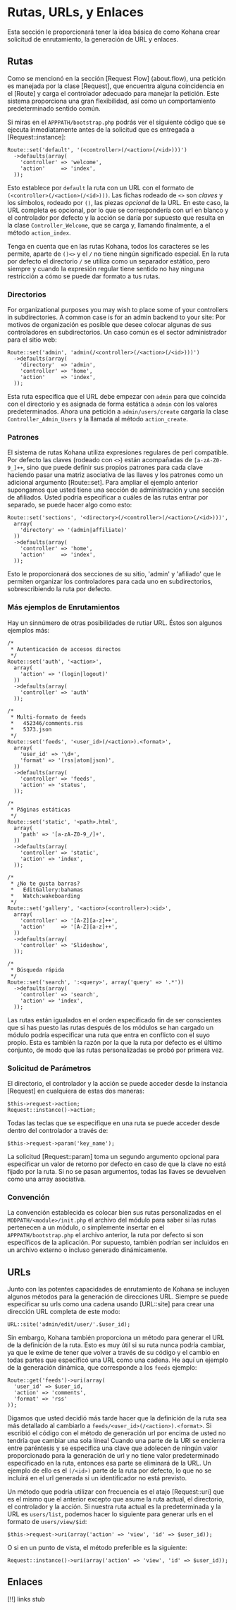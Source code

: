 # Rutas, URLs, y Enlaces

Esta sección le proporcionará tener la idea básica de como Kohana crear solicitud de enrutamiento, la generación de URL y enlaces.

## Rutas

Como se mencionó en la sección [Request Flow] (about.flow), una petición es manejada por la clase [Request], que encuentra alguna coincidencia en el [Route] y carga el controlador adecuado para manejar la petición. Este sistema proporciona una gran flexibilidad, así como un comportamiento predeterminado sentido común.

Si miras en el `APPPATH/bootstrap.php` podrás ver el siguiente código que se ejecuta inmediatamente antes de la solicitud que es entregada a [Request::instance]:

    Route::set('default', '(<controller>(/<action>(/<id>)))')
      ->defaults(array(
        'controller' => 'welcome',
        'action'     => 'index',
      ));

Esto establece por `default` la ruta con un URL con el formato de `(<controller>(/<action>(/<id>)))`. Las fichas rodeado de `<>` son *claves* y los símbolos, rodeado por `()`, las piezas *opcional*  de la URL. En este caso, la URL completa es opcional, por lo que se correspondería con url en blanco y el controlador por defecto y la acción se daría por supuesto que resulta en la clase `Controller_Welcome`, que se carga y, llamando finalmente, a el método `action_index`.

Tenga en cuenta que en las rutas Kohana, todos los caracteres se les permite, aparte de `()<>` y el `/` no tiene ningún significado especial. En la ruta por defecto el directorio `/` se utiliza como un separador estático, pero siempre y cuando la expresión regular tiene sentido no hay ninguna restricción a cómo se puede dar formato a tus rutas.

### Directorios

For organizational purposes you may wish to place some of your controllers in subdirectories. A common case is for an admin backend to your site:
Por motivos de organización es posible que desee colocar algunas de sus controladores en subdirectorios. Un caso común es el sector administrador para el sitio web:

    Route::set('admin', 'admin(/<controller>(/<action>(/<id>)))')
      ->defaults(array(
        'directory'  => 'admin',
        'controller' => 'home',
        'action'     => 'index',
      ));

Esta ruta especifica que el URL debe empezar con `admin` para que coincida con el directorio y es asignada de forma estática a `admin` con los valores predeterminados. Ahora una petición a `admin/users/create` cargaría la clase `Controller_Admin_Users` y la llamada al método `action_create`.

### Patrones

El sistema de rutas Kohana utiliza expresiones regulares de perl compatible. Por defecto las claves (rodeado con `<>`) están acompañadas de `[a-zA-Z0-9_]++`, sino que puede definir sus propios patrones para cada clave haciendo pasar una matriz asociativa de las llaves y los patrones como un adicional argumento [Route::set]. Para ampliar el ejemplo anterior supongamos que usted tiene una sección de administración y una sección de afiliados. Usted podría especificar a cuáles de las rutas entrar por separado, se puede hacer algo como esto:

    Route::set('sections', '<directory>(/<controller>(/<action>(/<id>)))',
      array(
        'directory' => '(admin|affiliate)'
      ))
      ->defaults(array(
        'controller' => 'home',
        'action'     => 'index',
      ));
      
Esto le proporcionará dos secciones de su sitio, 'admin' y 'afiliado' que le permiten organizar los controladores para cada uno en subdirectorios, sobrescribiendo la ruta por defecto.

### Más ejemplos de Enrutamientos

Hay un sinnúmero de otras posibilidades de rutiar URL. Éstos son algunos ejemplos más:

    /*
     * Autenticación de accesos directos
     */
    Route::set('auth', '<action>',
      array(
        'action' => '(login|logout)'
      ))
      ->defaults(array(
        'controller' => 'auth'
      ));
      
    /*
     * Multi-formato de feeds
     *   452346/comments.rss
     *   5373.json
     */
    Route::set('feeds', '<user_id>(/<action>).<format>',
      array(
        'user_id' => '\d+',
        'format' => '(rss|atom|json)',
      ))
      ->defaults(array(
        'controller' => 'feeds',
        'action' => 'status',
      ));
    
    /*
     * Páginas estáticas
     */
    Route::set('static', '<path>.html',
      array(
        'path' => '[a-zA-Z0-9_/]+',
      ))
      ->defaults(array(
        'controller' => 'static',
        'action' => 'index',
      ));
      
    /*
     * ¿No te gusta barras?
     *   EditGallery:bahamas
     *   Watch:wakeboarding
     */
    Route::set('gallery', '<action>(<controller>):<id>',
      array(
        'controller' => '[A-Z][a-z]++',
        'action'     => '[A-Z][a-z]++',
      ))
      ->defaults(array(
        'controller' => 'Slideshow',
      ));
      
    /*
     * Búsqueda rápida
     */
    Route::set('search', ':<query>', array('query' => '.*'))
      ->defaults(array(
        'controller' => 'search',
        'action' => 'index',
      ));

Las rutas están igualados en el orden especificado fin de ser conscientes que si has puesto las rutas después de los módulos se han cargado un módulo podría especificar una ruta que entra en conflicto con el suyo propio. Esta es también la razón por la que la ruta por defecto es el último conjunto, de modo que las rutas personalizadas se probó por primera vez.
      
### Solicitud de Parámetros

El directorio, el controlador y la acción se puede acceder desde la instancia [Request] en cualquiera de estas dos maneras:

    $this->request->action;
    Request::instance()->action;
    
Todas las teclas que se especifique en una ruta se puede acceder desde dentro del controlador a través de:

    $this->request->param('key_name');
    
La solicitud [Request::param] toma un segundo argumento opcional para especificar un valor de retorno por defecto en caso de que la clave no está fijado por la ruta. Si no se pasan argumentos, todas las llaves se devuelven como una array asociativa.

### Convención

La convención establecida es colocar bien sus rutas personalizadas en el `MODPATH/<module>/init.php` el archivo del módulo para saber si las rutas pertenecen a un módulo, o simplemente insertar en el `APPPATH/bootstrap.php` el archivo anterior, la ruta por defecto si son específicos de la aplicación. Por supuesto, también podrían ser incluidos en un archivo externo o incluso generado dinámicamente.
    
## URLs

Junto con las potentes capacidades de enrutamiento de Kohana se incluyen algunos métodos para la generación de direcciones URL. Siempre se puede especificar su urls como una cadena usando [URL::site] para crear una dirección URL completa de este modo:

    URL::site('admin/edit/user/'.$user_id);

Sin embargo, Kohana también proporciona un método para generar el URL de la definición de la ruta. Esto es muy útil si su ruta nunca podría cambiar, ya que le exime de tener que volver a través de su código y el cambio en todas partes que especificó una URL como una cadena. He aquí un ejemplo de la generación dinámica, que corresponde a los `feeds` ejemplo:

    Route::get('feeds')->uri(array(
      'user_id' => $user_id,
      'action' => 'comments',
      'format' => 'rss'
    ));

Digamos que usted decidió más tarde hacer que la definición de la ruta sea más detallado al cambiarlo a `feeds/<user_id>(/<action>).<format>`. Si escribió el código con el método de generación url por encima de usted no tendría que cambiar una sola línea! Cuando una parte de la URI se encierra entre paréntesis y se especifica una clave que adolecen de ningún valor proporcionado para la generación de url y no tiene valor predeterminado especificado en la ruta, entonces esa parte se eliminará de la URL. Un ejemplo de ello es el `(/<id>)` parte de la ruta por defecto, lo que no se incluirá en el url generada si un identificador no está previsto.

Un método que podría utilizar con frecuencia es el atajo [Request::uri] que es el mismo que el anterior excepto que asume la ruta actual, el directorio, el controlador y la acción. Si nuestra ruta actual es la predeterminada y la URL es `users/list`, podemos hacer lo siguiente para generar urls en el formato de `users/view/$id`:

    $this->request->uri(array('action' => 'view', 'id' => $user_id));
    
O si en un punto de vista, el método preferible es la siguiente:

    Request::instance()->uri(array('action' => 'view', 'id' => $user_id));

## Enlaces

[!!] links stub

